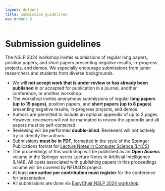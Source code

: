```yaml
---
layout: default
title: Submission guidelines
nav_order: 8
---
```


# Submission guidelines

The NSLP 2024 workshop invites submissions of regular long papers, position papers, and short papers presenting negative results, in-progress projects, and demos. We especially encourage submissions from junior researchers and students from diverse backgrounds.

* We will **not accept work that is under review or has already been published** in or accepted for publication in a journal, another conference, or another workshop.
* The workshop invites anonymous submissions of regular **long papers (up to 15 pages)**, position papers, and **short papers (up to 8 pages)** presenting negative results, in-progress projects, and demos. 
* Authors are permitted to include an optional appendix of up to 2 pages. However, reviewers will not be mandated to review the appendix and all papers must be self-contained.
* Reviewing will be performed **double-blind**. Reviewers will not actively try to identify the authors.
* Submissions **must be in PDF**, formatted in the style of the Springer Publications format for [Lecture Notes in Computer Science (LNCS)](https://www.springer.com/gp/computer-science/lncs/conference-proceedings-guidelines).
* The proceedings of this workshop will be published as an **Open Access** volume in the Springer series Lecture Notes in Artificial Intelligence (LNAI). All costs associated with publishing papers in this proceedings volume will be covered by NFDI4DS project.
* At least **one author per contribution must register** for the conference for presentation.
* All submissions are done via [EasyChair NSLP 2024 workshop](https://easychair.org/conferences/?conf=nslp2024).

